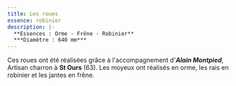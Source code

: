 ```yaml
---
title: Les roues
essence: robinier
description: |-
  **Essences : Orme - Frêne - Robinier**
  ***Diamètre : 640 mm***
---
```


Ces roues ont été réalisées grâce à l'accompagnement d'***Alain Montpied***, Artisan charron à **St Ours** (63).
Les moyeux ont réalisés en orme, les rais en robinier et les jantes en frêne.
